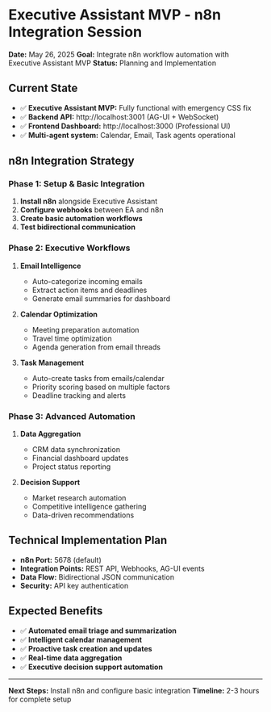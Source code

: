 # Executive Assistant MVP - n8n Integration Session
**Date:** May 26, 2025
**Goal:** Integrate n8n workflow automation with Executive Assistant MVP
**Status:** Planning and Implementation

## Current State
- ✅ **Executive Assistant MVP:** Fully functional with emergency CSS fix
- ✅ **Backend API:** http://localhost:3001 (AG-UI + WebSocket)
- ✅ **Frontend Dashboard:** http://localhost:3000 (Professional UI)
- ✅ **Multi-agent system:** Calendar, Email, Task agents operational

## n8n Integration Strategy

### **Phase 1: Setup & Basic Integration**
1. **Install n8n** alongside Executive Assistant
2. **Configure webhooks** between EA and n8n
3. **Create basic automation workflows**
4. **Test bidirectional communication**

### **Phase 2: Executive Workflows**
1. **Email Intelligence**
   - Auto-categorize incoming emails
   - Extract action items and deadlines
   - Generate email summaries for dashboard

2. **Calendar Optimization**
   - Meeting preparation automation
   - Travel time optimization
   - Agenda generation from email threads

3. **Task Management**
   - Auto-create tasks from emails/calendar
   - Priority scoring based on multiple factors
   - Deadline tracking and alerts

### **Phase 3: Advanced Automation**
1. **Data Aggregation**
   - CRM data synchronization
   - Financial dashboard updates
   - Project status reporting

2. **Decision Support**
   - Market research automation
   - Competitive intelligence gathering
   - Data-driven recommendations

## Technical Implementation Plan
- **n8n Port:** 5678 (default)
- **Integration Points:** REST API, Webhooks, AG-UI events
- **Data Flow:** Bidirectional JSON communication
- **Security:** API key authentication

## Expected Benefits
- ✅ **Automated email triage and summarization**
- ✅ **Intelligent calendar management**
- ✅ **Proactive task creation and updates**
- ✅ **Real-time data aggregation**
- ✅ **Executive decision support automation**

---
**Next Steps:** Install n8n and configure basic integration
**Timeline:** 2-3 hours for complete setup

